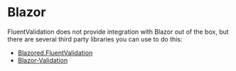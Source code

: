 # Blazor

FluentValidation does not provide integration with Blazor out of the box, but there are several third party libraries you can use to do this:

- [Blazored.FluentValidation](https://github.com/Blazored/FluentValidation)
- [Blazor-Validation](https://github.com/mrpmorris/blazor-validation)
